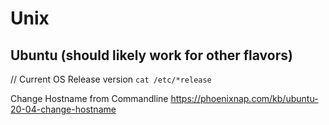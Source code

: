 # Unix

## Ubuntu (should likely work for other flavors)

// Current OS Release version
`cat /etc/*release`

Change Hostname from Commandline
https://phoenixnap.com/kb/ubuntu-20-04-change-hostname
